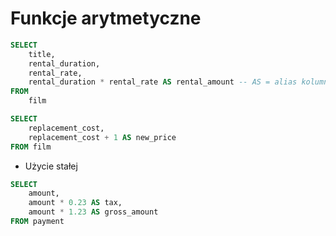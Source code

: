 # Funkcje arytmetyczne

```sql
SELECT 
	title,
	rental_duration,
	rental_rate,
	rental_duration * rental_rate AS rental_amount -- AS = alias kolumny
FROM 
	film
```

```sql
SELECT 
	replacement_cost,
	replacement_cost + 1 AS new_price
FROM film
```

- Użycie stałej
```sql
SELECT 
	amount,
	amount * 0.23 AS tax,
	amount * 1.23 AS gross_amount
FROM payment
```

